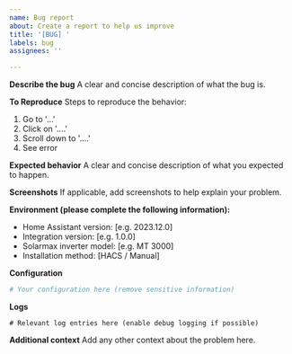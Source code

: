 ```yaml
---
name: Bug report
about: Create a report to help us improve
title: '[BUG] '
labels: bug
assignees: ''

---
```


**Describe the bug**
A clear and concise description of what the bug is.

**To Reproduce**
Steps to reproduce the behavior:
1. Go to '...'
2. Click on '....'
3. Scroll down to '....'
4. See error

**Expected behavior**
A clear and concise description of what you expected to happen.

**Screenshots**
If applicable, add screenshots to help explain your problem.

**Environment (please complete the following information):**
- Home Assistant version: [e.g. 2023.12.0]
- Integration version: [e.g. 1.0.0]
- Solarmax inverter model: [e.g. MT 3000]
- Installation method: [HACS / Manual]

**Configuration**
```yaml
# Your configuration here (remove sensitive information)
```

**Logs**
```
# Relevant log entries here (enable debug logging if possible)
```

**Additional context**
Add any other context about the problem here.
